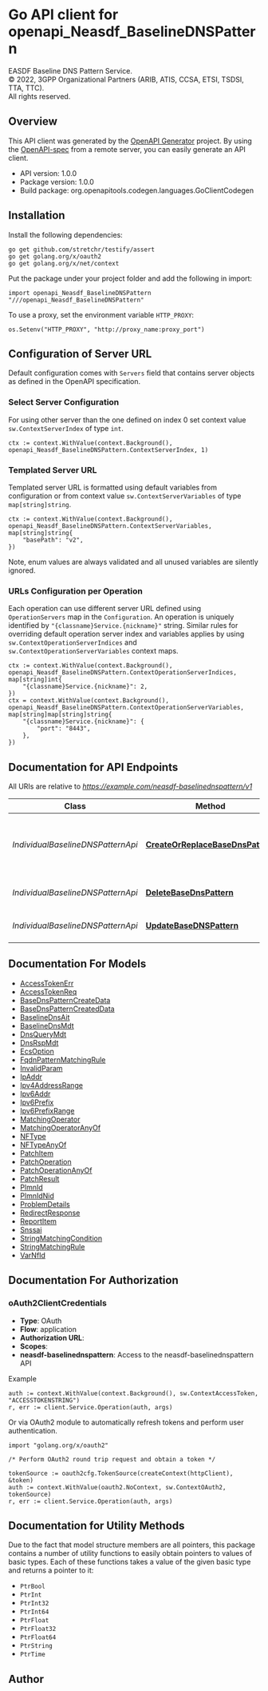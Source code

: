 # Go API client for openapi_Neasdf_BaselineDNSPattern

EASDF Baseline DNS Pattern Service.  
© 2022, 3GPP Organizational Partners (ARIB, ATIS, CCSA, ETSI, TSDSI, TTA, TTC).  
All rights reserved.


## Overview
This API client was generated by the [OpenAPI Generator](https://openapi-generator.tech) project.  By using the [OpenAPI-spec](https://www.openapis.org/) from a remote server, you can easily generate an API client.

- API version: 1.0.0
- Package version: 1.0.0
- Build package: org.openapitools.codegen.languages.GoClientCodegen

## Installation

Install the following dependencies:

```shell
go get github.com/stretchr/testify/assert
go get golang.org/x/oauth2
go get golang.org/x/net/context
```

Put the package under your project folder and add the following in import:

```golang
import openapi_Neasdf_BaselineDNSPattern "///openapi_Neasdf_BaselineDNSPattern"
```

To use a proxy, set the environment variable `HTTP_PROXY`:

```golang
os.Setenv("HTTP_PROXY", "http://proxy_name:proxy_port")
```

## Configuration of Server URL

Default configuration comes with `Servers` field that contains server objects as defined in the OpenAPI specification.

### Select Server Configuration

For using other server than the one defined on index 0 set context value `sw.ContextServerIndex` of type `int`.

```golang
ctx := context.WithValue(context.Background(), openapi_Neasdf_BaselineDNSPattern.ContextServerIndex, 1)
```

### Templated Server URL

Templated server URL is formatted using default variables from configuration or from context value `sw.ContextServerVariables` of type `map[string]string`.

```golang
ctx := context.WithValue(context.Background(), openapi_Neasdf_BaselineDNSPattern.ContextServerVariables, map[string]string{
	"basePath": "v2",
})
```

Note, enum values are always validated and all unused variables are silently ignored.

### URLs Configuration per Operation

Each operation can use different server URL defined using `OperationServers` map in the `Configuration`.
An operation is uniquely identified by `"{classname}Service.{nickname}"` string.
Similar rules for overriding default operation server index and variables applies by using `sw.ContextOperationServerIndices` and `sw.ContextOperationServerVariables` context maps.

```golang
ctx := context.WithValue(context.Background(), openapi_Neasdf_BaselineDNSPattern.ContextOperationServerIndices, map[string]int{
	"{classname}Service.{nickname}": 2,
})
ctx = context.WithValue(context.Background(), openapi_Neasdf_BaselineDNSPattern.ContextOperationServerVariables, map[string]map[string]string{
	"{classname}Service.{nickname}": {
		"port": "8443",
	},
})
```

## Documentation for API Endpoints

All URIs are relative to *https://example.com/neasdf-baselinednspattern/v1*

Class | Method | HTTP request | Description
------------ | ------------- | ------------- | -------------
*IndividualBaselineDNSPatternApi* | [**CreateOrReplaceBaseDnsPattern**](docs/IndividualBaselineDNSPatternApi.md#createorreplacebasednspattern) | **Put** /base-dns-patterns/{smfId}/{smfImplementationSegmentPaths} | Creates or Updates the Baseline DNS Pattern (complete replacement)
*IndividualBaselineDNSPatternApi* | [**DeleteBaseDnsPattern**](docs/IndividualBaselineDNSPatternApi.md#deletebasednspattern) | **Delete** /base-dns-patterns/{smfId}/{smfImplementationSegmentPaths} | Deletes a Baseline DNS Pattern
*IndividualBaselineDNSPatternApi* | [**UpdateBaseDNSPattern**](docs/IndividualBaselineDNSPatternApi.md#updatebasednspattern) | **Patch** /base-dns-patterns/{smfId}/{smfImplementationSegmentPaths} | Updates the Baseline DNS Pattern


## Documentation For Models

 - [AccessTokenErr](docs/AccessTokenErr.md)
 - [AccessTokenReq](docs/AccessTokenReq.md)
 - [BaseDnsPatternCreateData](docs/BaseDnsPatternCreateData.md)
 - [BaseDnsPatternCreatedData](docs/BaseDnsPatternCreatedData.md)
 - [BaselineDnsAit](docs/BaselineDnsAit.md)
 - [BaselineDnsMdt](docs/BaselineDnsMdt.md)
 - [DnsQueryMdt](docs/DnsQueryMdt.md)
 - [DnsRspMdt](docs/DnsRspMdt.md)
 - [EcsOption](docs/EcsOption.md)
 - [FqdnPatternMatchingRule](docs/FqdnPatternMatchingRule.md)
 - [InvalidParam](docs/InvalidParam.md)
 - [IpAddr](docs/IpAddr.md)
 - [Ipv4AddressRange](docs/Ipv4AddressRange.md)
 - [Ipv6Addr](docs/Ipv6Addr.md)
 - [Ipv6Prefix](docs/Ipv6Prefix.md)
 - [Ipv6PrefixRange](docs/Ipv6PrefixRange.md)
 - [MatchingOperator](docs/MatchingOperator.md)
 - [MatchingOperatorAnyOf](docs/MatchingOperatorAnyOf.md)
 - [NFType](docs/NFType.md)
 - [NFTypeAnyOf](docs/NFTypeAnyOf.md)
 - [PatchItem](docs/PatchItem.md)
 - [PatchOperation](docs/PatchOperation.md)
 - [PatchOperationAnyOf](docs/PatchOperationAnyOf.md)
 - [PatchResult](docs/PatchResult.md)
 - [PlmnId](docs/PlmnId.md)
 - [PlmnIdNid](docs/PlmnIdNid.md)
 - [ProblemDetails](docs/ProblemDetails.md)
 - [RedirectResponse](docs/RedirectResponse.md)
 - [ReportItem](docs/ReportItem.md)
 - [Snssai](docs/Snssai.md)
 - [StringMatchingCondition](docs/StringMatchingCondition.md)
 - [StringMatchingRule](docs/StringMatchingRule.md)
 - [VarNfId](docs/VarNfId.md)


## Documentation For Authorization



### oAuth2ClientCredentials


- **Type**: OAuth
- **Flow**: application
- **Authorization URL**: 
- **Scopes**: 
 - **neasdf-baselinednspattern**: Access to the neasdf-baselinednspattern API

Example

```golang
auth := context.WithValue(context.Background(), sw.ContextAccessToken, "ACCESSTOKENSTRING")
r, err := client.Service.Operation(auth, args)
```

Or via OAuth2 module to automatically refresh tokens and perform user authentication.

```golang
import "golang.org/x/oauth2"

/* Perform OAuth2 round trip request and obtain a token */

tokenSource := oauth2cfg.TokenSource(createContext(httpClient), &token)
auth := context.WithValue(oauth2.NoContext, sw.ContextOAuth2, tokenSource)
r, err := client.Service.Operation(auth, args)
```


## Documentation for Utility Methods

Due to the fact that model structure members are all pointers, this package contains
a number of utility functions to easily obtain pointers to values of basic types.
Each of these functions takes a value of the given basic type and returns a pointer to it:

* `PtrBool`
* `PtrInt`
* `PtrInt32`
* `PtrInt64`
* `PtrFloat`
* `PtrFloat32`
* `PtrFloat64`
* `PtrString`
* `PtrTime`

## Author




